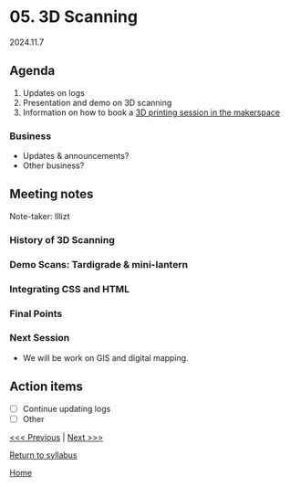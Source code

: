 # 05. 3D Scanning

2024.11.7

## Agenda
1. Updates on logs
2. Presentation and demo on 3D scanning
3. Information on how to book a [3D printing session in the makerspace](https://www.brynmawr.edu/inside/offices-services/library-information-technology-services/about/spaces/makerspace)

### Business

- Updates & announcements?
- Other business?

## Meeting notes
Note-taker: Illizt

### History of 3D Scanning

### Demo Scans: Tardigrade & mini-lantern

### Integrating CSS and HTML

### Final Points

### Next Session
- We will be work on GIS and digital mapping.

## Action items
- [ ] Continue updating logs
- [ ] Other

[<<< Previous](03-github-pages.md) | [Next >>>]()

[Return to syllabus](../syllabus.md)

[Home](../README.md)

